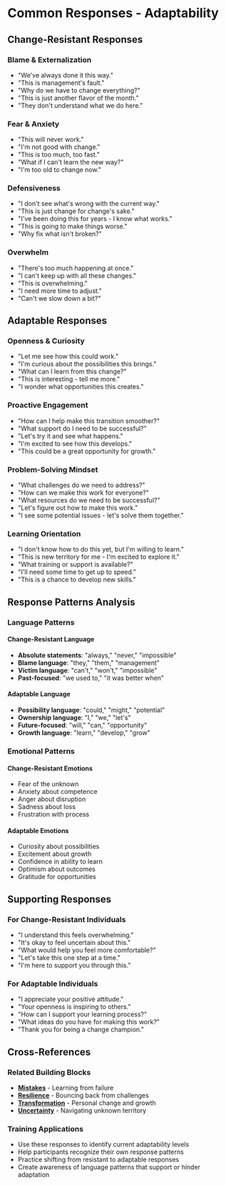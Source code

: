 # Common Responses - Adaptability

## Change-Resistant Responses

### Blame & Externalization
- "We've always done it this way."
- "This is management's fault."
- "Why do we have to change everything?"
- "This is just another flavor of the month."
- "They don't understand what we do here."

### Fear & Anxiety
- "This will never work."
- "I'm not good with change."
- "This is too much, too fast."
- "What if I can't learn the new way?"
- "I'm too old to change now."

### Defensiveness
- "I don't see what's wrong with the current way."
- "This is just change for change's sake."
- "I've been doing this for years - I know what works."
- "This is going to make things worse."
- "Why fix what isn't broken?"

### Overwhelm
- "There's too much happening at once."
- "I can't keep up with all these changes."
- "This is overwhelming."
- "I need more time to adjust."
- "Can't we slow down a bit?"

## Adaptable Responses

### Openness & Curiosity
- "Let me see how this could work."
- "I'm curious about the possibilities this brings."
- "What can I learn from this change?"
- "This is interesting - tell me more."
- "I wonder what opportunities this creates."

### Proactive Engagement
- "How can I help make this transition smoother?"
- "What support do I need to be successful?"
- "Let's try it and see what happens."
- "I'm excited to see how this develops."
- "This could be a great opportunity for growth."

### Problem-Solving Mindset
- "What challenges do we need to address?"
- "How can we make this work for everyone?"
- "What resources do we need to be successful?"
- "Let's figure out how to make this work."
- "I see some potential issues - let's solve them together."

### Learning Orientation
- "I don't know how to do this yet, but I'm willing to learn."
- "This is new territory for me - I'm excited to explore it."
- "What training or support is available?"
- "I'll need some time to get up to speed."
- "This is a chance to develop new skills."

## Response Patterns Analysis

### Language Patterns

#### Change-Resistant Language
- **Absolute statements**: "always," "never," "impossible"
- **Blame language**: "they," "them," "management"
- **Victim language**: "can't," "won't," "impossible"
- **Past-focused**: "we used to," "it was better when"

#### Adaptable Language
- **Possibility language**: "could," "might," "potential"
- **Ownership language**: "I," "we," "let's"
- **Future-focused**: "will," "can," "opportunity"
- **Growth language**: "learn," "develop," "grow"

### Emotional Patterns

#### Change-Resistant Emotions
- Fear of the unknown
- Anxiety about competence
- Anger about disruption
- Sadness about loss
- Frustration with process

#### Adaptable Emotions
- Curiosity about possibilities
- Excitement about growth
- Confidence in ability to learn
- Optimism about outcomes
- Gratitude for opportunities

## Supporting Responses

### For Change-Resistant Individuals
- "I understand this feels overwhelming."
- "It's okay to feel uncertain about this."
- "What would help you feel more comfortable?"
- "Let's take this one step at a time."
- "I'm here to support you through this."

### For Adaptable Individuals
- "I appreciate your positive attitude."
- "Your openness is inspiring to others."
- "How can I support your learning process?"
- "What ideas do you have for making this work?"
- "Thank you for being a change champion."

## Cross-References

### Related Building Blocks
- **[Mistakes](../mistakes/README.md)** - Learning from failure
- **[Resilience](../resilience/README.md)** - Bouncing back from challenges
- **[Transformation](../transformation/README.md)** - Personal change and growth
- **[Uncertainty](../uncertainty/README.md)** - Navigating unknown territory

### Training Applications
- Use these responses to identify current adaptability levels
- Help participants recognize their own response patterns
- Practice shifting from resistant to adaptable responses
- Create awareness of language patterns that support or hinder adaptation
